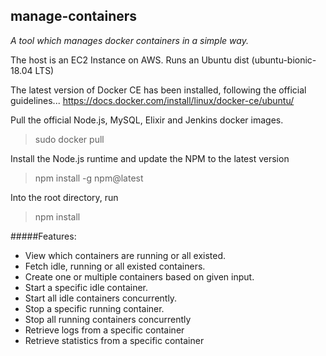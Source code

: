## manage-containers
_A tool which manages docker containers in a simple way._

The host is an EC2 Instance on AWS. 
Runs an Ubuntu dist (ubuntu-bionic-18.04 LTS)

The latest version of Docker CE has been installed, following the official guidelines...
https://docs.docker.com/install/linux/docker-ce/ubuntu/

Pull the official Node.js, MySQL, Elixir and Jenkins docker images.
>sudo docker pull 

Install the Node.js runtime and update the NPM to the latest version 
>npm install -g npm@latest

Into the root directory, run
>npm install

#####Features:
- View which containers are running or all existed.
- Fetch idle, running or all existed containers.
- Create one or multiple containers based on given input.
- Start a specific idle container. 
- Start all idle containers concurrently.
- Stop a specific running container. 
- Stop all running containers concurrently
- Retrieve logs from a specific container
- Retrieve statistics from a specific container